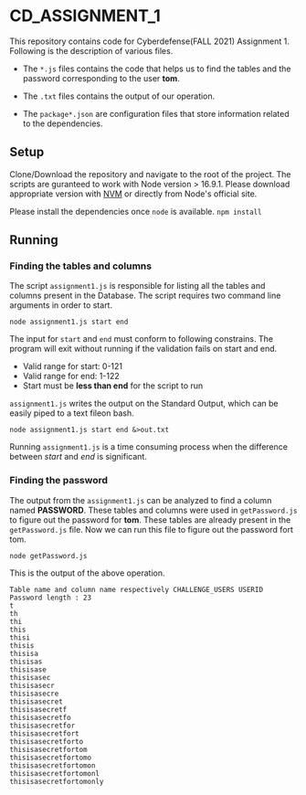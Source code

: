 # CD_ASSIGNMENT_1
This repository contains code for Cyberdefense(FALL 2021) Assignment 1. Following is the description of various files.

* The `*.js` files contains the code that helps us to find the tables and the password corresponding to the user **tom**.

* The `.txt` files contains the output of our operation.

* The `package*.json` are configuration files that store information related to the dependencies.

## Setup

Clone/Download the repository and navigate to the root of the project. The scripts are guranteed to work with Node version > 16.9.1. Please download appropriate version with [NVM](https://github.com/nvm-sh/nvm) or directly from Node's official site.

Please install the dependencies once `node` is available.
`npm install`

## Running

### Finding the tables and columns

The script `assignment1.js` is responsible for listing all the tables and columns present in the Database. The script requires two command line arguments in order to start.

`node assignment1.js start end`

The input for `start` and `end` must conform to following constrains. The program will exit without running if the validation fails on start and end.

* Valid range for start: 0-121 
* Valid range for end: 1-122 
* Start must be **less than end** for the script to run

`assignment1.js` writes the output on the Standard Output, which can be easily piped to a text fileon bash.

`node assignment1.js start end &>out.txt` 

Running `assignment1.js` is a time consuming process when the difference between *start* and *end* is significant. 

### Finding the password

The output from the `assignment1.js` can be analyzed to find a column named **PASSWORD**. These tables and columns were used in `getPassword.js` to figure out the password for **tom**. These tables are already present in the `getPassword.js` file. Now we can run this file to figure out the password fort tom.

`node getPassword.js`

This is the output of the above operation.

```
Table name and column name respectively CHALLENGE_USERS USERID
Password length : 23
t
th
thi
this
thisi
thisis
thisisa
thisisas
thisisase
thisisasec
thisisasecr
thisisasecre
thisisasecret
thisisasecretf
thisisasecretfo
thisisasecretfor
thisisasecretfort
thisisasecretforto
thisisasecretfortom
thisisasecretfortomo
thisisasecretfortomon
thisisasecretfortomonl
thisisasecretfortomonly
```
